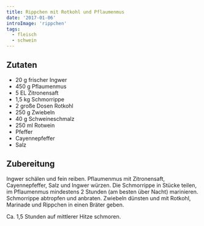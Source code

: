 ```yaml
---
title: Rippchen mit Rotkohl und Pflaumenmus
date: '2017-01-06'
introImage: 'rippchen'
tags:
  - fleisch
  - schwein
---
```


## Zutaten

- 20 g frischer Ingwer
- 450 g Pflaumenmus
- 5 EL Zitronensaft
- 1,5 kg Schmorrippe
- 2 große Dosen Rotkohl
- 250 g Zwiebeln
- 40 g Schweineschmalz
- 250 ml Rotwein
- Pfeffer
- Cayennepfeffer
- Salz

## Zubereitung

Ingwer schälen und fein reiben. Pflaumenmus mit Zitronensaft, Cayennepfeffer, Salz und Ingwer würzen. Die Schmorrippe in Stücke teilen, im Pflaumenmus mindestens 2 Stunden (am besten über Nacht) marinieren. Schmorrippe abtropfen und anbraten. Zwiebeln dünsten und mit Rotkohl, Marinade und Rippchen in einen Bräter geben.

Ca. 1,5 Stunden auf mittlerer Hitze schmoren.


